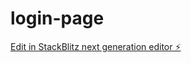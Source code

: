 # login-page

[Edit in StackBlitz next generation editor ⚡️](https://stackblitz.com/~/github.com/ShubhamKam/login-page)